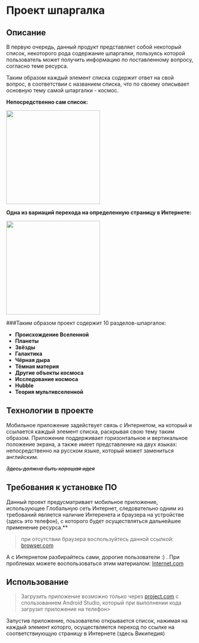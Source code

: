 # Проект шпаргалка

## Описание

В первую очередь, данный продукт представляет собой некоторый список, некоторого рода содержание шпаргалки, 
пользуясь которой пользователь может получить информацию по поставленному вопросу, согласно теме ресурса. 

Таким образом каждый элемент списка содержит ответ на свой вопрос, в соответствии с названием списка, что по своему описывает основную тему самой шпаргалки - космос.

**Непосредственно сам список:**

<img src="https://user-images.githubusercontent.com/77580790/143134644-16f8b3db-d9dd-4955-b175-f191cdec35ba.jpg" width="250" />

**Одна из вариаций перехода на определенную страницу в Интернете:**

<img src="https://user-images.githubusercontent.com/77580790/143134551-c825918e-c055-49d6-bdbc-7bef5d1603f3.jpg" width="250" />

###Таким образом проект содержит 10 разделов-шпаргалок:

- **Происхождение Вселенной** 
- **Планеты** 
- **Звёзды** 
- **Галактика** 
- **Чёрная дыра** 
- **Тёмная материя** 
- **Другие объекты космоса** 
- **Исследование космоса** 
- **Hubble** 
- **Теория мультивселенной**

## Технологии в проекте

Мобильное приложение задействует связь с Интернетом, на который и ссылается каждый элемент списка, раскрывая свою тему таким образом. Приложение поддерживает горизонтальное 
и вертикальное положение экрана, а также имеет представление на двух языках: непосредственно на русском языке, который может замениться английским.

*~~Здесь должна быть хорошая идея~~*

## Требования к установке ПО

Данный проект предусматривает мобильное приложение, использующее Глобальную сеть Интернет, следовательно одним из требований является наличие Интеренета
 и браузера на устройстве (здесь это телефон), с которого будет осуществляться дальнейшее применение ресурса.**

> при отсутствии браузера воспользуйтесь данной ссылкой: [browser.com](https://allbrowsers.ru/)

А с Интернетом разбирайтесь сами, дорогие пользователи :) . При проблемах можете воспользоваться этим материалом:  [Internet.com](https://habr.com/ru/post/531082/)

## Использование

> Загрузить приложение возможно только через [project.com](https://disk.yandex.ru/d/BDSl2sTAnFJRlg) с спользованием Android Studio, который при выполнении кода загрузит
приложение на телефон>

Запустив приложение, поьзователю открывается список, нажимая на каждый элемент которго, осуществляется переход по ссылке на соответствиующую страницу в Интернете 
(здесь Википедия)
